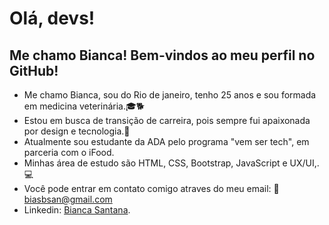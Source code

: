 # Olá, devs! 
## Me chamo Bianca! Bem-vindos ao meu perfil no GitHub! 

- Me chamo Bianca, sou do Rio de janeiro, tenho 25 anos e sou formada em medicina veterinária.🎓🐕
- Estou em busca de transição de carreira, pois sempre fui apaixonada por design e tecnologia.📱 
- Atualmente sou estudante da ADA pelo programa "vem ser tech", em parceria com o iFood. 
- Minhas área de estudo são HTML, CSS, Bootstrap, JavaScript e UX/UI,.💻 
- Você pode entrar em contato comigo atraves do meu email: 📧 [biasbsan@gmail.com](https://mail.google.com/mail/u/0/?tab=rm&ogbl#inbox?compose=new)
- Linkedin: [Bianca Santana](https://www.linkedin.com/in/bianca-santana-384029288/).

